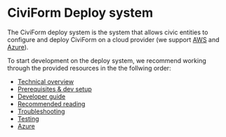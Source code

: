 # CiviForm Deploy system

The CiviForm deploy system is the system that allows civic entities to configure and deploy CiviForm on a cloud provider (we support [AWS](https://aws.amazon.com/what-is-aws/) and [Azure](https://azure.microsoft.com/en-us/resources/cloud-computing-dictionary/what-is-azure/)).

To start development on the deploy system, we recommend working through the provided resources in the the follwing order:

* [Technical overview](technical-overview.md)
* [Prerequisites & dev setup](prerequisites.md)
* [Developer guide](developer-guide.md)
* [Recommended reading](recommended-reading.md)
* [Troubleshooting](troubleshooting.md)
* [Testing](testing.md)
* [Azure](dev-azure.md) 

